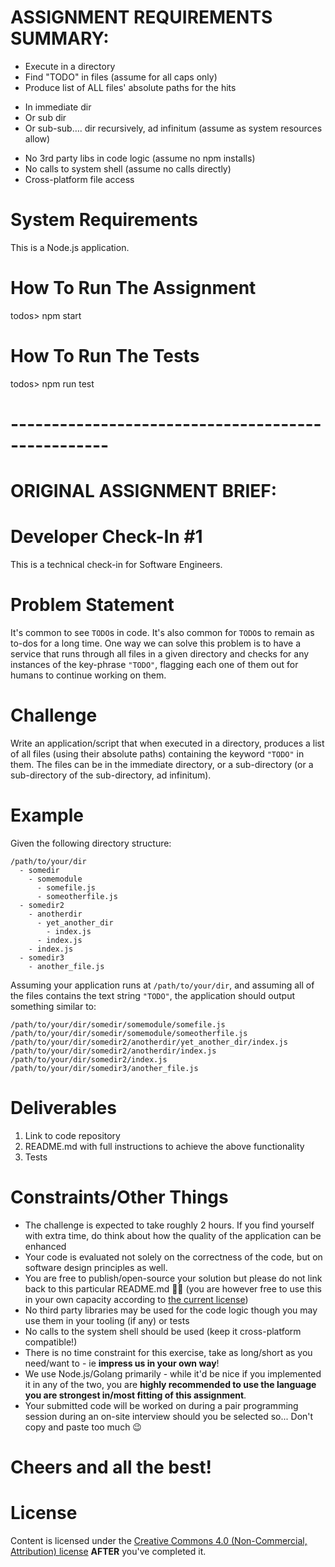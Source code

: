 # ASSIGNMENT REQUIREMENTS SUMMARY:

- Execute in a directory
- Find "TODO" in files (assume for all caps only)
- Produce list of ALL files' absolute paths for the hits

* In immediate dir
* Or sub dir
* Or sub-sub…. dir recursively, ad infinitum (assume as system resources allow)

- No 3rd party libs in code logic (assume no npm installs)
- No calls to system shell (assume no calls directly)
- Cross-platform file access

# System Requirements
This is a Node.js application.


# How To Run The Assignment

todos> npm start

# How To Run The Tests

todos> npm run test

# --------------------------------------------------
# ORIGINAL ASSIGNMENT BRIEF:

# Developer Check-In #1

This is a technical check-in for Software Engineers.

# Problem Statement

It's common to see `TODO`s in code. It's also common for `TODO`s to remain as to-dos for a long time. One way we can solve this problem is to have a service that runs through all files in a given directory and checks for any instances of the key-phrase `"TODO"`, flagging each one of them out for humans to continue working on them.

# Challenge

Write an application/script that when executed in a directory, produces a list of all files (using their absolute paths) containing the keyword `"TODO"` in them. The files can be in the immediate directory, or a sub-directory (or a sub-directory of the sub-directory, ad infinitum).

# Example

Given the following directory structure:

```
/path/to/your/dir
  - somedir
    - somemodule
      - somefile.js
      - someotherfile.js
  - somedir2
    - anotherdir
      - yet_another_dir
        - index.js
      - index.js
    - index.js
  - somedir3
    - another_file.js
```

Assuming your application runs at `/path/to/your/dir`, and assuming all of the files contains the text string `"TODO"`, the application should output something similar to:

```
/path/to/your/dir/somedir/somemodule/somefile.js
/path/to/your/dir/somedir/somemodule/someotherfile.js
/path/to/your/dir/somedir2/anotherdir/yet_another_dir/index.js
/path/to/your/dir/somedir2/anotherdir/index.js
/path/to/your/dir/somedir2/index.js
/path/to/your/dir/somedir3/another_file.js
```

# Deliverables

1. Link to code repository
2. README.md with full instructions to achieve the above functionality
3. Tests

# Constraints/Other Things

- The challenge is expected to take roughly 2 hours. If you find yourself with extra time, do think about how the quality of the application can be enhanced
- Your code is evaluated not solely on the correctness of the code, but on software design principles as well.
- You are free to publish/open-source your solution but please do not link back to this particular README.md 🙏🏼 (you are however free to use this in your own capacity according to [the current license](#license))
- No third party libraries may be used for the code logic though you may use them in your tooling (if any) or tests
- No calls to the system shell should be used (keep it cross-platform compatible!)
- There is no time constraint for this exercise, take as long/short as you need/want to - ie **impress us in your own way**!
- We use Node.js/Golang primarily - while it'd be nice if you implemented it in any of the two, you are **highly recommended to use the language you are strongest in/most fitting of this assignment**.
- Your submitted code will be worked on during a pair programming session during an on-site interview should you be selected so... Don't copy and paste too much 😉

# Cheers and all the best!

# License

Content is licensed under the [Creative Commons 4.0 (Non-Commercial, Attribution) license](https://creativecommons.org/licenses/by-nc-sa/4.0/) **AFTER** you've completed it.
